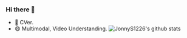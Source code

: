 ### Hi there 👋

- 🌱 CVer.
- 😄 Multimodal, Video Understanding.
![JonnyS1226's github stats](https://github-readme-stats.vercel.app/api?username=JonnyS1226&theme=radical) 

<!-- 
**JonnyS1226/JonnyS1226** is a ✨ _special_ ✨ repository because its `README.md` (this file) appears on your GitHub profile.

Here are some ideas to get you started:

- 🔭 I’m currently working on ...
- 🌱 I’m currently learning ...
- 👯 I’m looking to collaborate on ...
- 🤔 I’m looking for help with ...
- 💬 Ask me about ...
- 📫 How to reach me: ...
- 😄 Pronouns: ...
- ⚡ Fun fact: ...
 -->
